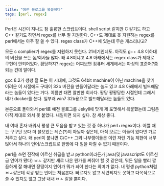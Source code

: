 ```yaml
---
title: "예전 블로그를 복붙했다"
tags: [perl, regex]
---
```


Perl은 시간이 지나도 참 훌륭한 스크립트이다. shell script 같지만 C 같기도 하고 C++ 같기도 하면서 regex를 너무 잘 지원한다. C++도 제대로 못 지원하는 regex를 perl에서는 아주 잘 쓸 수 있다. regex class가 C++에 있는데 무슨 개소리냐고?

모든 c complier가 regex를 지원하지 못한다. 21세기인데도. 아직도 g++ 4.8 이하대의 버전을 쓰는 놈/회사들 많다. 왜 4.8이냐고 4.8 아래에서는 regex class가 제대로 구현이 안되어있다. 황당하지? regex는 어찌보면 컴퓨터 세계에서는 파싱의 표준어?쯤 되는 건데 말이다. 

gcc 8.2가 쌩쌩 잘 도는 이 시대에, 그것도 64bit machine이 아닌 machine을 찾기 어려운 이 시절에도 구태어 32b 버전을 만들어달라는 놈도 있고 4.8 아래에서 빌드해달라는 놈들이 있다는 거다. 이름만 대면 알만한 회사다. 퐝당 퐝퐝당한 시절인데 그래서 내가 docker를 쓴다. 일부러 win7 32b용으로 빌드해달라는 놈들도 있다. 

본론으로 돌아와서 perl로 예전 블로그를 Jekyll에 맞게 제 포멧해서 복붙했는데 그림은 아직 제대로 와서 못 붙었다. 내일이면 되지 싶다. 참 세상 좋다.

내 여태 혼자 배워서 평생 큰 도움을 받고 있는 것 중 하나가 perl+regex이다. 어쩔 때는 구구단 보다 더 쓸모있는 레슨(?)이 아닐까 싶은데, 아직 모르는 이들이 있다면 가르쳐주고 싶다. 왜 perl이 붙냐면 C/C++ 그외 나부랭이들은 이런 저런 기능 제한이 너무 많아서 하나의 언어/스크립트로 한방에 다 일을 마칠 수 없기 때문이다.

perl을 쓰면 진작에 어르신 취급을 받고 python이라든가 java(및 javascript도 어르신급 언어가 됐다) ㅂㅅ 같지만 새로 나온 뭔가를 써줘야 할 것 같은데, 뭐든 일을 빨리 깔끔하게 잘 해내면 장땡이지 언어가 뭐가 되야 한다는 의미가 없다. 내 평생 python처럼 ㅂㅅ같은데 각광 받는 언어는 처음본다. 빠르지도 않고 세련되지도 못하고 다목적으로 쓸 수 있지도 않고 그냥 내내 ㅂㅅ 같을 뿐이다. 
